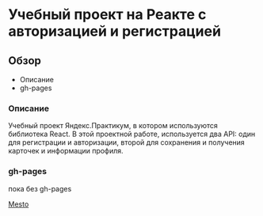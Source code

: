 # Учебный проект на Реакте с авторизацией и регистрацией

## Обзор

- Описание
- gh-pages

### Описание

Учебный проект Яндекс.Практикум, в котором используются библиотека React.
В этой проектной работе, используется два API: один для регистрации и авторизации, второй для сохранения и получения карточек и информации профиля.

### gh-pages

пока без gh-pages

[Mesto](https://maxim7137.github.io/react-mesto-auth/)
